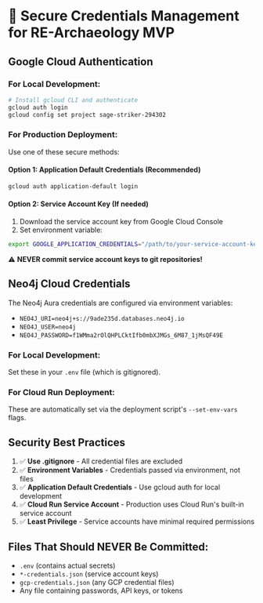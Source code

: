 # 🔐 Secure Credentials Management for RE-Archaeology MVP

## Google Cloud Authentication

### For Local Development:
```bash
# Install gcloud CLI and authenticate
gcloud auth login
gcloud config set project sage-striker-294302
```

### For Production Deployment:
Use one of these secure methods:

#### Option 1: Application Default Credentials (Recommended)
```bash
gcloud auth application-default login
```

#### Option 2: Service Account Key (If needed)
1. Download the service account key from Google Cloud Console
2. Set environment variable:
```bash
export GOOGLE_APPLICATION_CREDENTIALS="/path/to/your-service-account-key.json"
```

⚠️ **NEVER commit service account keys to git repositories!**

## Neo4j Cloud Credentials

The Neo4j Aura credentials are configured via environment variables:
- `NEO4J_URI=neo4j+s://9ade235d.databases.neo4j.io`
- `NEO4J_USER=neo4j`
- `NEO4J_PASSWORD=f1WMma2rOlQHPLCktIfb0mbXJMGs_6M87_1jMsQF49E`

### For Local Development:
Set these in your `.env` file (which is gitignored).

### For Cloud Run Deployment:
These are automatically set via the deployment script's `--set-env-vars` flags.

## Security Best Practices

1. ✅ **Use .gitignore** - All credential files are excluded
2. ✅ **Environment Variables** - Credentials passed via environment, not files
3. ✅ **Application Default Credentials** - Use gcloud auth for local development
4. ✅ **Cloud Run Service Account** - Production uses Cloud Run's built-in service account
5. ✅ **Least Privilege** - Service accounts have minimal required permissions

## Files That Should NEVER Be Committed:
- `.env` (contains actual secrets)
- `*-credentials.json` (service account keys)
- `gcp-credentials.json` (any GCP credential files)
- Any file containing passwords, API keys, or tokens
